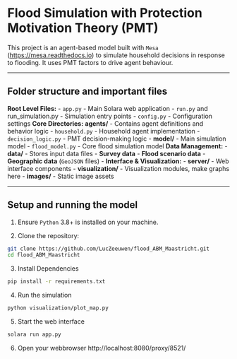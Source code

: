 # Flood Simulation with Protection Motivation Theory (PMT)

This project is an agent-based model built with `Mesa` (https://mesa.readthedocs.io) to simulate household decisions in response to flooding. It uses PMT factors to drive agent behaviour.

---

## Folder structure and important files

**Root Level Files:**
    - `app.py` - Main Solara web application
    - `run.py` and run_simulation.py - Simulation entry points
    - `config.py` - Configuration settings
**Core Directories:**
    **agents/** - Contains agent definitions and behavior logic
        - `household.py` - Household agent implementation
        - `decision_logic.py` - PMT decision-making logic
    - **model/** - Main simulation model
        - `flood_model.py` - Core flood simulation model
**Data Management:**
    - **data/** - Stores input data files
        - **Survey data**
        - **Flood scenario data**
        - **Geographic data** (`GeoJSON` files)
    - **Interface & Visualization:**
        - **server/** - Web interface components
        - **visualization/** - Visualization modules, make graphs here
        - **images/** - Static image assets

---

## Setup and running the model

1. Ensure `Python` 3.8+ is installed on your machine.

2. Clone the repository:
```bash
git clone https://github.com/LucZeeuwen/flood_ABM_Maastricht.git
cd flood_ABM_Maastricht
```
3. Install Dependencies
```bash
pip install -r requirements.txt
```
4. Run the simulation
```bash
python visualization/plot_map.py
```
5. Start the web interface
```bash
solara run app.py
```
6. Open your webbrowser
http://localhost:8080/proxy/8521/
